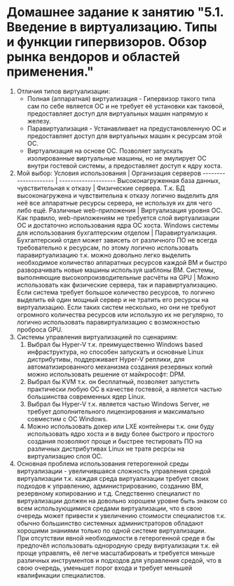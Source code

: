 # Домашнее задание к занятию "5.1. Введение в виртуализацию. Типы и функции гипервизоров. Обзор рынка вендоров и областей применения."

1. Отличия типов виртуализации:
   * Полная (аппаратная) виртуализация - Гипервизор такого типа сам по себе является ОС и не требует её установки как таковой, предоставляет доступ для виртуальных машин напрямую к железу.
   * Паравиртуализация - Устанавливает на предустановленную ОС и предоставляет доступ для виртуальных машин к ресурсам этой ОС.
   * Виртуализация на основе ОС. Позволяет запускать изолированные виртуальные машины, но не эмулирует ОС внутри гостевой системы, а предоставляет доступ к ядру хоста.
2. Мой выбор:
   Условия использования | Организация серверов
   --------------------- | --------------------
   Высоконагруженная база данных, чувствительная к отказу | Физические сервера. Т.к. БД высоконагружена и чувствительна к отказу логично выделить для неё все аппаратные ресурсы сервера, не используя их для чего либо ещё.
   Различные web-приложения | Виртуализация уровня ОС. Как правило, web-приложениям не требуется слой виртуализации ОС и достаточно использования ядра ОС хоста.
   Windows системы для использования бухгалтерским отделом | Паравиртуализация. Бухгалтерский отдел может зависеть от различного ПО не всегда требовательно к ресурсам, по этому логично использовать паравиртуализацию т.к. можно довольно легко выделить необходимое количество аппаратных ресурсов каждой ВМ и быстро разворачивать новые машины используя шаблоны ВМ.
   Системы, выполняющие высокопроизводительные расчёты на GPU | Можно использовать как физические сервера, так и паравиртуализацию. Если система требует большое количество ресурсов, то логично выделить ей один мощный сервер и не тратить его ресурсы на виртуализацию. Если таких систем несколько, но они не требуют огромного количества ресурсов или использую их не регулярно, то логично использовать паравиртуализацию с возможностью проброса GPU.
3. Системы управления виртуализацией по сценариям:
   1. Выбрал бы Hyper-V т.к. преимущественно Windows based инфраструктура, но способен запускать и основные Linux дистрибутивы, поддерживает Hyper-V реплики, для автоматизированного механизма создания резервных копий можно использовать решение от майкрософт: DPM.
   2. Выбрал бы KVM т.к. он бесплатный, позволяет запустить практически любую ОС в качестве гостевой, а является частью большинства современных ядер Linux.
   3. Выбрал бы Hyper-V т.к. является частью Windows Server, не требует дополнительного лицензирования и максимально совместим с ОС Windows.
   4. Можно использовать докер или LXE контейнеры т.к. они буду использовать ядро хоста и в виду более быстрого и простого создания позволяют проще и быстрее тестировать ПО на различных дистрибутивах Linux не тратя ресрсы на виртуализацию слоя ОС.
4. Основная проблема использования гетерогенной среды виртуализации - увеличившаяся сложность управления средой виртуализации т.к. каждая среда виртуализации требует своих подходов к управлению, администрированию, созданию ВМ, резервному копированию и т.д. Следственно специалист по виртуализации должен на довольно хорошем уровне быть знаком со всем использующимися средами виртуализации, что в свою очередь может привести к увеличению стоимости специалистов т.к. обычно большинство системных администраторов обладают хорошими знаниями только по одной системе виртуализации.  
При отсутствии явной необходимости в гетерогенной среде я бы предпочёл использовать однородную среду виртуализации т.к. ей проще управлять, её легче масштабировать и требуется меньше различных инструментов и подходов для управления средой, что в свою очередь, уменьшет порог входа и требует меньшей квалификации специалистов.